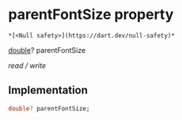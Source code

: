 


# parentFontSize property




    *[<Null safety>](https://dart.dev/null-safety)*


[double](https://api.flutter.dev/flutter/dart-core/double-class.html)? parentFontSize
  
_read / write_






## Implementation

```dart
double? parentFontSize;


```







